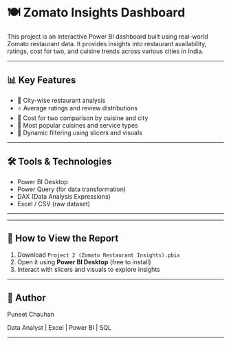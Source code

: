 # 🍽️ Zomato Insights Dashboard

This project is an interactive Power BI dashboard built using real-world Zomato restaurant data. It provides insights into restaurant availability, ratings, cost for two, and cuisine trends across various cities in India.

---

## 📊 Key Features

- 📌 City-wise restaurant analysis
- ⭐ Average ratings and review distributions
- 💸 Cost for two comparison by cuisine and city
- 🍛 Most popular cuisines and service types
- 🔄 Dynamic filtering using slicers and visuals

---

## 🛠 Tools & Technologies

- Power BI Desktop
- Power Query (for data transformation)
- DAX (Data Analysis Expressions)
- Excel / CSV (raw dataset)

---

---

## 🔗 How to View the Report

1. Download `Project 2 (Zomato Restaurant Insights).pbix`
2. Open it using **Power BI Desktop** (free to install)
3. Interact with slicers and visuals to explore insights

---


## 🚀 Author

Puneet Chauhan
  
Data Analyst | Excel | Power BI | SQL

---


